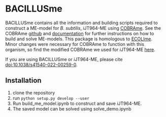 # BACILLUSme

BACILLUSme contains all the information and building scripts required to construct a ME-model for *B. subtilis*, *i*JT964-ME using
[COBRAme](https://github.com/sbrg/cobrame). See the COBRAme
[github](https://github.com/sbrg/cobrame) and 
[documentation](https://cobrame.readthedocs.io) for further instructions on 
how to build and solve ME-models. This package is homologous to [ECOLIme](https://github.com/sbrg/ecolime). Minor changes were necessary for COBRAme to function with this organism, so find the modified COBRAme we used for *i*JT964-ME [here](https://github.com/jdtibochab/cobrame).

If you are using BACILLUSme or *i*JT964-ME, please cite [doi:10.1038/s41540-022-00259-0](https://www.nature.com/articles/s41540-022-00259-0).


## Installation

1. clone the repository
2. run ```python setup.py develop --user```
3. Run build_me_model.ipynb to construct and save *i*JT964-ME.
4. The saved model can be solved using solve_demo.ipynb
